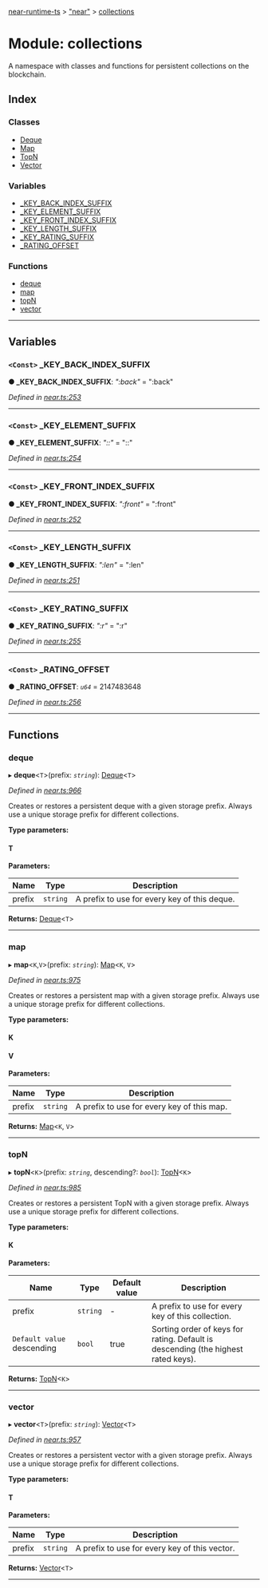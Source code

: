 [near-runtime-ts](../README.md) > ["near"](../modules/_near_.md) > [collections](../modules/_near_.collections.md)

# Module: collections

A namespace with classes and functions for persistent collections on the blockchain.

## Index

### Classes

* [Deque](../classes/_near_.collections.deque.md)
* [Map](../classes/_near_.collections.map.md)
* [TopN](../classes/_near_.collections.topn.md)
* [Vector](../classes/_near_.collections.vector.md)

### Variables

* [_KEY_BACK_INDEX_SUFFIX](_near_.collections.md#_key_back_index_suffix)
* [_KEY_ELEMENT_SUFFIX](_near_.collections.md#_key_element_suffix)
* [_KEY_FRONT_INDEX_SUFFIX](_near_.collections.md#_key_front_index_suffix)
* [_KEY_LENGTH_SUFFIX](_near_.collections.md#_key_length_suffix)
* [_KEY_RATING_SUFFIX](_near_.collections.md#_key_rating_suffix)
* [_RATING_OFFSET](_near_.collections.md#_rating_offset)

### Functions

* [deque](_near_.collections.md#deque-1)
* [map](_near_.collections.md#map-1)
* [topN](_near_.collections.md#topn-1)
* [vector](_near_.collections.md#vector-1)

---

## Variables

<a id="_key_back_index_suffix"></a>

### `<Const>` _KEY_BACK_INDEX_SUFFIX

**● _KEY_BACK_INDEX_SUFFIX**: *":back"* = ":back"

*Defined in [near.ts:253](https://github.com/nearprotocol/near-runtime-ts/blob/cb5fe1e/near.ts#L253)*

___
<a id="_key_element_suffix"></a>

### `<Const>` _KEY_ELEMENT_SUFFIX

**● _KEY_ELEMENT_SUFFIX**: *"::"* = "::"

*Defined in [near.ts:254](https://github.com/nearprotocol/near-runtime-ts/blob/cb5fe1e/near.ts#L254)*

___
<a id="_key_front_index_suffix"></a>

### `<Const>` _KEY_FRONT_INDEX_SUFFIX

**● _KEY_FRONT_INDEX_SUFFIX**: *":front"* = ":front"

*Defined in [near.ts:252](https://github.com/nearprotocol/near-runtime-ts/blob/cb5fe1e/near.ts#L252)*

___
<a id="_key_length_suffix"></a>

### `<Const>` _KEY_LENGTH_SUFFIX

**● _KEY_LENGTH_SUFFIX**: *":len"* = ":len"

*Defined in [near.ts:251](https://github.com/nearprotocol/near-runtime-ts/blob/cb5fe1e/near.ts#L251)*

___
<a id="_key_rating_suffix"></a>

### `<Const>` _KEY_RATING_SUFFIX

**● _KEY_RATING_SUFFIX**: *":r"* = ":r"

*Defined in [near.ts:255](https://github.com/nearprotocol/near-runtime-ts/blob/cb5fe1e/near.ts#L255)*

___
<a id="_rating_offset"></a>

### `<Const>` _RATING_OFFSET

**● _RATING_OFFSET**: *`u64`* = 2147483648

*Defined in [near.ts:256](https://github.com/nearprotocol/near-runtime-ts/blob/cb5fe1e/near.ts#L256)*

___

## Functions

<a id="deque-1"></a>

###  deque

▸ **deque**<`T`>(prefix: *`string`*): [Deque](../classes/_near_.collections.deque.md)<`T`>

*Defined in [near.ts:966](https://github.com/nearprotocol/near-runtime-ts/blob/cb5fe1e/near.ts#L966)*

Creates or restores a persistent deque with a given storage prefix. Always use a unique storage prefix for different collections.

**Type parameters:**

#### T 
**Parameters:**

| Name | Type | Description |
| ------ | ------ | ------ |
| prefix | `string` |  A prefix to use for every key of this deque. |

**Returns:** [Deque](../classes/_near_.collections.deque.md)<`T`>

___
<a id="map-1"></a>

###  map

▸ **map**<`K`,`V`>(prefix: *`string`*): [Map](../classes/_near_.collections.map.md)<`K`, `V`>

*Defined in [near.ts:975](https://github.com/nearprotocol/near-runtime-ts/blob/cb5fe1e/near.ts#L975)*

Creates or restores a persistent map with a given storage prefix. Always use a unique storage prefix for different collections.

**Type parameters:**

#### K 
#### V 
**Parameters:**

| Name | Type | Description |
| ------ | ------ | ------ |
| prefix | `string` |  A prefix to use for every key of this map. |

**Returns:** [Map](../classes/_near_.collections.map.md)<`K`, `V`>

___
<a id="topn-1"></a>

###  topN

▸ **topN**<`K`>(prefix: *`string`*, descending?: *`bool`*): [TopN](../classes/_near_.collections.topn.md)<`K`>

*Defined in [near.ts:985](https://github.com/nearprotocol/near-runtime-ts/blob/cb5fe1e/near.ts#L985)*

Creates or restores a persistent TopN with a given storage prefix. Always use a unique storage prefix for different collections.

**Type parameters:**

#### K 
**Parameters:**

| Name | Type | Default value | Description |
| ------ | ------ | ------ | ------ |
| prefix | `string` | - |  A prefix to use for every key of this collection. |
| `Default value` descending | `bool` | true |  Sorting order of keys for rating. Default is descending (the highest rated keys). |

**Returns:** [TopN](../classes/_near_.collections.topn.md)<`K`>

___
<a id="vector-1"></a>

###  vector

▸ **vector**<`T`>(prefix: *`string`*): [Vector](../classes/_near_.collections.vector.md)<`T`>

*Defined in [near.ts:957](https://github.com/nearprotocol/near-runtime-ts/blob/cb5fe1e/near.ts#L957)*

Creates or restores a persistent vector with a given storage prefix. Always use a unique storage prefix for different collections.

**Type parameters:**

#### T 
**Parameters:**

| Name | Type | Description |
| ------ | ------ | ------ |
| prefix | `string` |  A prefix to use for every key of this vector. |

**Returns:** [Vector](../classes/_near_.collections.vector.md)<`T`>

___

